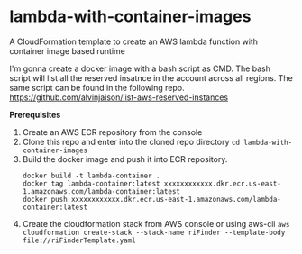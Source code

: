 # lambda-with-container-images
A CloudFormation template to create an AWS lambda function with container image based runtime

I'm gonna create a docker image with a bash script as CMD. The bash script will list all the reserved insatnce in the account across all regions. The same script can be found in the following repo.
https://github.com/alvinjaison/list-aws-reserved-instances

**Prerequisites**

1. Create an AWS ECR repository from the console
2. Clone this repo and enter into the cloned repo directory
   `cd lambda-with-container-images`
3. Build the docker image and push it into ECR repository. 
   ```
   docker build -t lambda-container .
   docker tag lambda-container:latest xxxxxxxxxxxx.dkr.ecr.us-east-1.amazonaws.com/lambda-container:latest
   docker push xxxxxxxxxxxx.dkr.ecr.us-east-1.amazonaws.com/lambda-container:latest
   ```
4. Create the cloudformation stack from AWS console or using aws-cli
   `aws cloudformation create-stack --stack-name riFinder --template-body file://riFinderTemplate.yaml`
   
